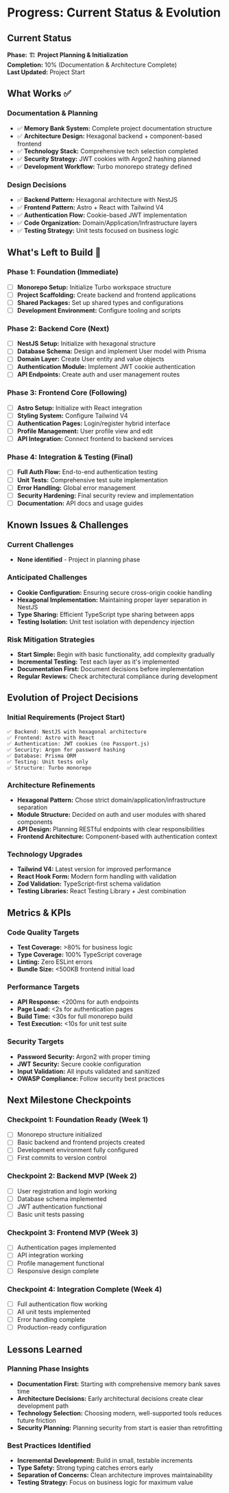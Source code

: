 # Progress: Current Status & Evolution

## Current Status

**Phase:** 🏗️ **Project Planning & Initialization**  
**Completion:** 10% (Documentation & Architecture Complete)  
**Last Updated:** Project Start

## What Works ✅

### Documentation & Planning

- ✅ **Memory Bank System:** Complete project documentation structure
- ✅ **Architecture Design:** Hexagonal backend + component-based frontend
- ✅ **Technology Stack:** Comprehensive tech selection completed
- ✅ **Security Strategy:** JWT cookies with Argon2 hashing planned
- ✅ **Development Workflow:** Turbo monorepo strategy defined

### Design Decisions

- ✅ **Backend Pattern:** Hexagonal architecture with NestJS
- ✅ **Frontend Pattern:** Astro + React with Tailwind V4
- ✅ **Authentication Flow:** Cookie-based JWT implementation
- ✅ **Code Organization:** Domain/Application/Infrastructure layers
- ✅ **Testing Strategy:** Unit tests focused on business logic

## What's Left to Build 🚧

### Phase 1: Foundation (Immediate)

- [ ] **Monorepo Setup:** Initialize Turbo workspace structure
- [ ] **Project Scaffolding:** Create backend and frontend applications
- [ ] **Shared Packages:** Set up shared types and configurations
- [ ] **Development Environment:** Configure tooling and scripts

### Phase 2: Backend Core (Next)

- [ ] **NestJS Setup:** Initialize with hexagonal structure
- [ ] **Database Schema:** Design and implement User model with Prisma
- [ ] **Domain Layer:** Create User entity and value objects
- [ ] **Authentication Module:** Implement JWT cookie authentication
- [ ] **API Endpoints:** Create auth and user management routes

### Phase 3: Frontend Core (Following)

- [ ] **Astro Setup:** Initialize with React integration
- [ ] **Styling System:** Configure Tailwind V4
- [ ] **Authentication Pages:** Login/register hybrid interface
- [ ] **Profile Management:** User profile view and edit
- [ ] **API Integration:** Connect frontend to backend services

### Phase 4: Integration & Testing (Final)

- [ ] **Full Auth Flow:** End-to-end authentication testing
- [ ] **Unit Tests:** Comprehensive test suite implementation
- [ ] **Error Handling:** Global error management
- [ ] **Security Hardening:** Final security review and implementation
- [ ] **Documentation:** API docs and usage guides

## Known Issues & Challenges

### Current Challenges

- **None identified** - Project in planning phase

### Anticipated Challenges

- **Cookie Configuration:** Ensuring secure cross-origin cookie handling
- **Hexagonal Implementation:** Maintaining proper layer separation in NestJS
- **Type Sharing:** Efficient TypeScript type sharing between apps
- **Testing Isolation:** Unit test isolation with dependency injection

### Risk Mitigation Strategies

- **Start Simple:** Begin with basic functionality, add complexity gradually
- **Incremental Testing:** Test each layer as it's implemented
- **Documentation First:** Document decisions before implementation
- **Regular Reviews:** Check architectural compliance during development

## Evolution of Project Decisions

### Initial Requirements (Project Start)

```
✅ Backend: NestJS with hexagonal architecture
✅ Frontend: Astro with React
✅ Authentication: JWT cookies (no Passport.js)
✅ Security: Argon for password hashing
✅ Database: Prisma ORM
✅ Testing: Unit tests only
✅ Structure: Turbo monorepo
```

### Architecture Refinements

- **Hexagonal Pattern:** Chose strict domain/application/infrastructure separation
- **Module Structure:** Decided on auth and user modules with shared components
- **API Design:** Planning RESTful endpoints with clear responsibilities
- **Frontend Architecture:** Component-based with authentication context

### Technology Upgrades

- **Tailwind V4:** Latest version for improved performance
- **React Hook Form:** Modern form handling with validation
- **Zod Validation:** TypeScript-first schema validation
- **Testing Libraries:** React Testing Library + Jest combination

## Metrics & KPIs

### Code Quality Targets

- **Test Coverage:** >80% for business logic
- **Type Coverage:** 100% TypeScript coverage
- **Linting:** Zero ESLint errors
- **Bundle Size:** <500KB frontend initial load

### Performance Targets

- **API Response:** <200ms for auth endpoints
- **Page Load:** <2s for authentication pages
- **Build Time:** <30s for full monorepo build
- **Test Execution:** <10s for unit test suite

### Security Targets

- **Password Security:** Argon2 with proper timing
- **JWT Security:** Secure cookie configuration
- **Input Validation:** All inputs validated and sanitized
- **OWASP Compliance:** Follow security best practices

## Next Milestone Checkpoints

### Checkpoint 1: Foundation Ready (Week 1)

- [ ] Monorepo structure initialized
- [ ] Basic backend and frontend projects created
- [ ] Development environment fully configured
- [ ] First commits to version control

### Checkpoint 2: Backend MVP (Week 2)

- [ ] User registration and login working
- [ ] Database schema implemented
- [ ] JWT authentication functional
- [ ] Basic unit tests passing

### Checkpoint 3: Frontend MVP (Week 3)

- [ ] Authentication pages implemented
- [ ] API integration working
- [ ] Profile management functional
- [ ] Responsive design complete

### Checkpoint 4: Integration Complete (Week 4)

- [ ] Full authentication flow working
- [ ] All unit tests implemented
- [ ] Error handling complete
- [ ] Production-ready configuration

## Lessons Learned

### Planning Phase Insights

- **Documentation First:** Starting with comprehensive memory bank saves time
- **Architecture Decisions:** Early architectural decisions create clear development path
- **Technology Selection:** Choosing modern, well-supported tools reduces future friction
- **Security Planning:** Planning security from start is easier than retrofitting

### Best Practices Identified

- **Incremental Development:** Build in small, testable increments
- **Type Safety:** Strong typing catches errors early
- **Separation of Concerns:** Clean architecture improves maintainability
- **Testing Strategy:** Focus on business logic for maximum value
